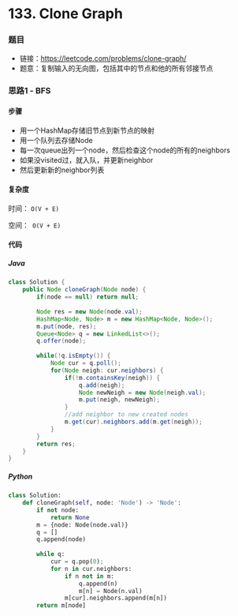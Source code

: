 # 133. Clone Graph

### 题目

- 链接：https://leetcode.com/problems/clone-graph/
- 题意：复制输入的无向图，包括其中的节点和他的所有邻接节点



### 思路1 - BFS

#### 步骤

- 用一个HashMap存储旧节点到新节点的映射
- 用一个队列去存储Node
- 每一次queue出列一个node，然后检查这个node的所有的neighbors
- 如果没visited过，就入队，并更新neighbor
- 然后更新新的neighbor列表



#### 复杂度

时间： `O(V + E)`

空间：` O(V + E)`



#### 代码

##### Java

```java
class Solution {
    public Node cloneGraph(Node node) {
        if(node == null) return null;
        
        Node res = new Node(node.val);
        HashMap<Node, Node> m = new HashMap<Node, Node>();
        m.put(node, res);
        Queue<Node> q = new LinkedList<>();
        q.offer(node);
        
        while(!q.isEmpty()) {
            Node cur = q.poll();
            for(Node neigh: cur.neighbors) {
                if(!m.containsKey(neigh)) {
                    q.add(neigh);
                    Node newNeigh = new Node(neigh.val);
                    m.put(neigh, newNeigh);
                }
              	//add neighbor to new created nodes
                m.get(cur).neighbors.add(m.get(neigh));
            }
        }
        return res;
    }
}
```



##### Python

```python
class Solution:
    def cloneGraph(self, node: 'Node') -> 'Node':
        if not node:
            return None
        m = {node: Node(node.val)}
        q = []
        q.append(node)
        
        while q:
            cur = q.pop(0);
            for n in cur.neighbors:
                if n not in m:
                    q.append(n)
                    m[n] = Node(n.val)
                m[cur].neighbors.append(m[n])
        return m[node]
```


